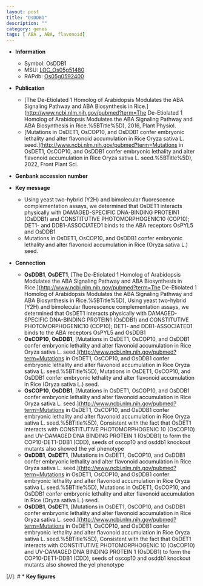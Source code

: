 ```yaml
---
layout: post
title: "OsDDB1"
description: ""
category: genes
tags: [ ABA , ABA, flavonoid]
---
```


* **Information**  
    + Symbol: OsDDB1  
    + MSU: [LOC_Os05g51480](http://rice.uga.edu/cgi-bin/ORF_infopage.cgi?orf=LOC_Os05g51480)  
    + RAPdb: [Os05g0592400](https://rapdb.dna.affrc.go.jp/locus/?name=Os05g0592400)  

* **Publication**  
    + [The De-Etiolated 1 Homolog of Arabidopsis Modulates the ABA Signaling Pathway and ABA Biosynthesis in Rice.](http://www.ncbi.nlm.nih.gov/pubmed?term=The De-Etiolated 1 Homolog of Arabidopsis Modulates the ABA Signaling Pathway and ABA Biosynthesis in Rice.%5BTitle%5D), 2016, Plant Physiol.
    + [Mutations in OsDET1, OsCOP10, and OsDDB1 confer embryonic lethality and alter flavonoid accumulation in Rice Oryza sativa L. seed.](http://www.ncbi.nlm.nih.gov/pubmed?term=Mutations in OsDET1, OsCOP10, and OsDDB1 confer embryonic lethality and alter flavonoid accumulation in Rice Oryza sativa L. seed.%5BTitle%5D), 2022, Front Plant Sci.

* **Genbank accession number**  

* **Key message**  
    + Using yeast two-hybrid (Y2H) and bimolecular fluorescence complementation assays, we determined that OsDET1 interacts physically with DAMAGED-SPECIFIC DNA-BINDING PROTEIN1 (OsDDB1) and CONSTITUTIVE PHOTOMORPHOGENIC10 (COP10); DET1- and DDB1-ASSOCIATED1 binds to the ABA receptors OsPYL5 and OsDDB1
    + Mutations in OsDET1, OsCOP10, and OsDDB1 confer embryonic lethality and alter flavonoid accumulation in Rice (Oryza sativa L.) seed.

* **Connection**  
    + __OsDDB1__, __OsDET1__, [The De-Etiolated 1 Homolog of Arabidopsis Modulates the ABA Signaling Pathway and ABA Biosynthesis in Rice.](http://www.ncbi.nlm.nih.gov/pubmed?term=The De-Etiolated 1 Homolog of Arabidopsis Modulates the ABA Signaling Pathway and ABA Biosynthesis in Rice.%5BTitle%5D), Using yeast two-hybrid (Y2H) and bimolecular fluorescence complementation assays, we determined that OsDET1 interacts physically with DAMAGED-SPECIFIC DNA-BINDING PROTEIN1 (OsDDB1) and CONSTITUTIVE PHOTOMORPHOGENIC10 (COP10); DET1- and DDB1-ASSOCIATED1 binds to the ABA receptors OsPYL5 and OsDDB1
    + __OsCOP10__, __OsDDB1__, [Mutations in OsDET1, OsCOP10, and OsDDB1 confer embryonic lethality and alter flavonoid accumulation in Rice Oryza sativa L. seed.](http://www.ncbi.nlm.nih.gov/pubmed?term=Mutations in OsDET1, OsCOP10, and OsDDB1 confer embryonic lethality and alter flavonoid accumulation in Rice Oryza sativa L. seed.%5BTitle%5D), Mutations in OsDET1, OsCOP10, and OsDDB1 confer embryonic lethality and alter flavonoid accumulation in Rice (Oryza sativa L.) seed.
    + __OsCOP10__, __OsDDB1__, [Mutations in OsDET1, OsCOP10, and OsDDB1 confer embryonic lethality and alter flavonoid accumulation in Rice Oryza sativa L. seed.](http://www.ncbi.nlm.nih.gov/pubmed?term=Mutations in OsDET1, OsCOP10, and OsDDB1 confer embryonic lethality and alter flavonoid accumulation in Rice Oryza sativa L. seed.%5BTitle%5D),  Consistent with the fact that OsDET1 interacts with CONSTITUTIVE PHOTOMORPHOGENIC 10 (OsCOP10) and UV-DAMAGED DNA BINDING PROTEIN 1 (OsDDB1) to form the COP10-DET1-DDB1 (CDD), seeds of oscop10 and osddb1 knockout mutants also showed the yel phenotype
    + __OsDDB1__, __OsDET1__, [Mutations in OsDET1, OsCOP10, and OsDDB1 confer embryonic lethality and alter flavonoid accumulation in Rice Oryza sativa L. seed.](http://www.ncbi.nlm.nih.gov/pubmed?term=Mutations in OsDET1, OsCOP10, and OsDDB1 confer embryonic lethality and alter flavonoid accumulation in Rice Oryza sativa L. seed.%5BTitle%5D), Mutations in OsDET1, OsCOP10, and OsDDB1 confer embryonic lethality and alter flavonoid accumulation in Rice (Oryza sativa L.) seed.
    + __OsDDB1__, __OsDET1__, [Mutations in OsDET1, OsCOP10, and OsDDB1 confer embryonic lethality and alter flavonoid accumulation in Rice Oryza sativa L. seed.](http://www.ncbi.nlm.nih.gov/pubmed?term=Mutations in OsDET1, OsCOP10, and OsDDB1 confer embryonic lethality and alter flavonoid accumulation in Rice Oryza sativa L. seed.%5BTitle%5D),  Consistent with the fact that OsDET1 interacts with CONSTITUTIVE PHOTOMORPHOGENIC 10 (OsCOP10) and UV-DAMAGED DNA BINDING PROTEIN 1 (OsDDB1) to form the COP10-DET1-DDB1 (CDD), seeds of oscop10 and osddb1 knockout mutants also showed the yel phenotype

[//]: # * **Key figures**  


